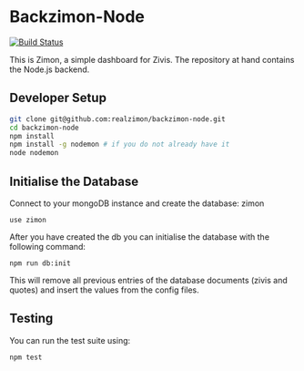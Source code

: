 # Backzimon-Node
[![Build Status][travis-badge]][travis-badge-url]

This is Zimon, a simple dashboard for Zivis. 
The repository at hand contains the Node.js backend.


## Developer Setup

```bash
git clone git@github.com:realzimon/backzimon-node.git
cd backzimon-node
npm install
npm install -g nodemon # if you do not already have it
node nodemon
```

## Initialise the Database

Connect to your mongoDB instance and create the database: zimon

```
use zimon
```

After you have created the db you can initialise the database with the following command:

```
npm run db:init
```

This will remove all previous entries of the database documents (zivis and quotes) and insert the values from the config files. 

## Testing

You can run the test suite using:

```
npm test
```

[travis-badge]: https://travis-ci.org/realzimon/backzimon-node.svg?branch=master
[travis-badge-url]: https://travis-ci.org/realzimon/backzimon-node
